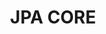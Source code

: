 ---
layout: note_series
parent: Learning Notes
study: Spring 입문
chapter: 1
title: JPA CORE
toc: true
reference:
  1: 
    author: Eric 튜터, Jinny 튜터, Jen 튜터
    year: 2024
    platform: 스파르타코딩클럽
    content: Spring Master 2주차
    content-link: https://online.spartacodingclub.kr/
---